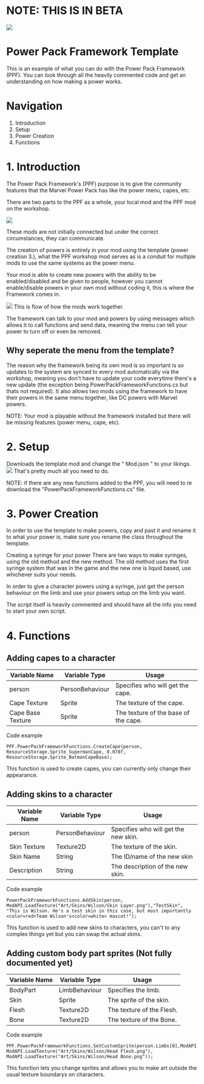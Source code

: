 # NOTE: THIS IS IN BETA
![](https://i.imgur.com/l2pe9l4.png)
# Power Pack Framework Template
This is an example of what you can do with the Power Pack Framework (PPF).
You can look through all the heavily commented code and get an understanding on how making a power works.

# Navigation
1. Introduction
2. Setup
3. Power Creation
4. Functions


# 1. Introduction
The Power Pack Framework's (PPF) purpose is to give the community features that the Marvel Power Pack has like the power menu, capes, etc.

There are two parts to the PPF as a whole, your local mod and the PPF mod on the workshop.


![](https://i.imgur.com/sK5g0RE.png)

These mods are not initially connected but under the correct circumstances, they can communicate.

The creation of powers is entirely in your mod using the template (power creation 3.), what the PPF workshop mod serves as is a conduit for multiple mods to use the same systems as the power menu.



Your mod is able to create new powers with the ability to be enabled/disabled and be given to people, however you cannot enable/disable powers in your own mod without coding it, this is where the Framework comes in.

![](https://i.imgur.com/mZ5ZIyd.png)
This is flow of how the mods work together.


The framework can talk to your mod and powers by using messages which allows it to call functions and send data, meaning the menu can tell your power to turn off or even be removed.

## Why seperate the menu from the template?


The reason why the framework being its own mod is so important is so updates to the system are synced to every mod automatically via the workshop, meaning you don't have to update your code everytime there's a new update (the exception being PowerPackFrameworkFunctions.cs but thats not required).
It also allows two mods using the framework to have their powers in the same menu together, like DC powers with Marvel powers.

NOTE: Your mod is playable without the framework installed but there will be missing features (power menu, cape, etc).
# 2. Setup
Downloads the template mod and change the " Mod.json " to your likings.
![](https://i.imgur.com/Zxz9bbn.png)
That's pretty much all you need to do.

NOTE: if there are any new functions added to the PPF, you will need to re download the "PowerPackFrameworkFunctions.cs" file.
# 3. Power Creation
In order to use the template to make powers, copy and past it and rename it to what your power is, make sure you rename the class throughout the template.

Creating a syringe for your power
There are two ways to make syringes, using the old method and the new method. The old method uses the first syringe system that was in the game and the new one is liquid based, use whichever suits your needs. 

In order to give a character powers using a syringe, just get the person behaviour on the limb and use your powers setup on the limb you want.


The script itself is heavily commented and should have all the info you need to start your own script.

# 4. Functions
## Adding capes to a character

| Variable Name | Variable Type|Usage|
| ------------- | ------------- | ------------- |
| person | PersonBehaviour | Specifies who will get the cape.|
| Cape Texture | Sprite |The texture of the cape.|
| Cape Base Texture | Sprite |The texture of the base of the cape.|

Code example



    PPF.PowerPackFrameworkFunctions.CreateCape(person, ResourceStorage.Sprite_SupermanCape, 0.078f, ResourceStorage.Sprite_BatmanCapeBase);

This function is used to create capes, you can currently only change their appearance. 

## Adding skins to a character

| Variable Name | Variable Type|Usage|
| ------------- | ------------- | ------------- |
| person | PersonBehaviour | Specifies who will get the new skin.|
| Skin Texture | Texture2D |The texture of the skin.|
| Skin Name | String |The ID/name of the new skin|
| Description | String |The description of the new skin.|

Code example



    PowerPackFrameworkFunctions.AddSkin(person, ModAPI.LoadTexture("Art/Skins/Wilson/Skin Layer.png"),"TestSkin", "This is Wilson. He's a test skin in this case, but most importantly <color=red>Team Wilson's<color=white> mascot!");

This function is used to add new skins to characters, you can't to any complex things yet but you can swap the actual skins.

## Adding custom body part sprites (Not fully documented yet)

| Variable Name | Variable Type|Usage|
| ------------- | ------------- | ------------- |
| BodyPart | LimbBehaviour | Specifies the limb.|
| Skin | Sprite |The sprite of the skin.|
| Flesh | Texture2D |The texture of the Flesh.|
| Bone | Texture2D |The texture of the Bone.|

Code example



    PPF.PowerPackFrameworkFunctions.SetCustomSprite(person.Limbs[0],ModAPI.LoadSprite("Art/Skins/Wilson/Head.png"), ModAPI.LoadTexture("Art/Skins/Wilson/Head Flesh.png"), ModAPI.LoadTexture("Art/Skins/Wilson/Head Bone.png"));

This function lets you change sprites and allows you to make art outside the usual texture boundarys on characters.
